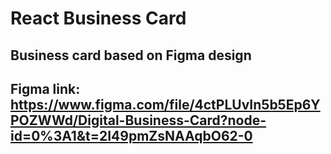 # React Business Card

## Business card based on Figma design
## Figma link: https://www.figma.com/file/4ctPLUvIn5b5Ep6YPOZWWd/Digital-Business-Card?node-id=0%3A1&t=2I49pmZsNAAqbO62-0
